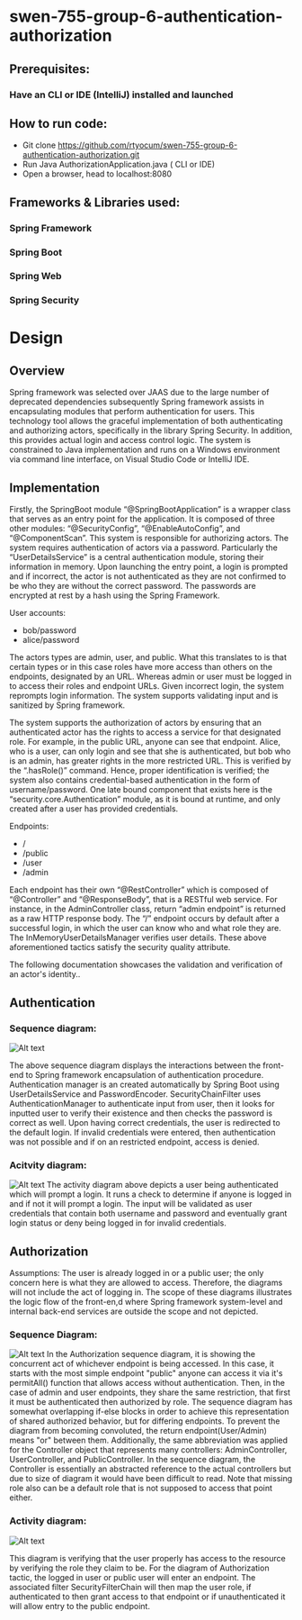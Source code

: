 # swen-755-group-6-authentication-authorization

## Prerequisites: 

### Have an CLI or IDE (IntelliJ) installed and launched

## How to run code: 
- Git clone https://github.com/rtyocum/swen-755-group-6-authentication-authorization.git
- Run Java AuthorizationApplication.java ( CLI or IDE)
- Open a browser, head to localhost:8080

## Frameworks & Libraries used:
### Spring Framework
### Spring Boot
### Spring Web
### Spring Security


# Design
## Overview

Spring framework was selected over JAAS due to the large number of deprecated dependencies subsequently Spring framework assists in encapsulating modules that perform authentication for users. This technology tool allows the graceful implementation of both authenticating and authorizing actors, specifically in the library Spring Security. In addition, this provides actual login and access control logic. The system is constrained to Java implementation and runs on a Windows environment via command line interface, on Visual Studio Code or IntelliJ IDE.

##  Implementation

Firstly, the SpringBoot module “@SpringBootApplication” is a wrapper class that serves as an entry point for the application. It is composed of three other modules: “@SecurityConfig”, “@EnableAutoConfig”, and “@ComponentScan”. This system is responsible for authorizing actors. The system requires authentication of actors via a password. Particularly the “UserDetailsService” is a central authentication module, storing their information in memory. Upon launching the entry point, a login is prompted and if incorrect, the actor is not authenticated as they are not confirmed to be who they are without the correct password. The passwords are encrypted at rest by a hash using the Spring Framework.

User accounts:

* bob/password  
* alice/password

The actors types are admin, user, and public. What this translates to is that certain types or in this case roles have more access than others on the endpoints, designated by an URL. Whereas admin or user must be logged in to access their roles and endpoint URLs. Given incorrect login, the system reprompts login information. The system supports validating input and is sanitized by Spring framework.

The system supports the authorization of actors by ensuring that an authenticated actor has the rights to access a service for that designated role. For example, in the public URL, anyone can see that endpoint. Alice, who is a user, can only login and see that she is authenticated, but bob who is an admin, has greater rights in the more restricted URL. This is verified by the “.hasRole()” command. Hence, proper identification is verified; the system also contains credential-based authentication in the form of username/password. One late bound component that exists here is the “security.core.Authentication” module, as it is bound at runtime, and only created after a user has provided credentials. 

Endpoints:

*  /  
*  /public  
*  /user  
* /admin

Each endpoint has their own  “@RestController” which is composed of “@Controller” and “@ResponseBody”, that is a RESTful web service. For instance, in the AdminController class, return “admin endpoint” is returned as a raw HTTP response body. The “/” endpoint occurs by default after a successful login, in which the user can know who and what role they are. The InMemoryUserDetailsManager verifies user details. These above aforementioned tactics satisfy the security quality attribute. 

The following documentation showcases the validation and verification of an actor's identity..

## Authentication
### Sequence diagram:
![Alt text](authenticate_seq.png)

The above sequence diagram displays the interactions between the front-end to Spring framework encapsulation of authentication procedure. Authentication manager is an created automatically by Spring Boot using UserDetailsService and PasswordEncoder. SecurityChainFilter uses AuthenticationManager to authenticate input from user, then it looks for inputted user to verify their existence and then checks the password is correct as well. Upon having correct credentials, the user is redirected to the default login. If invalid credentials were entered, then authentication was not possible and if on an restricted endpoint, access is denied. 

### Acitvity diagram:
![Alt text](authenticate_act.png)
The activity diagram above depicts a user being authenticated which will prompt a login. It runs a check to determine if anyone is logged in and if not it will prompt a login. The input will be validated as user credentials that contain both username and password and eventually grant login status or deny being logged in for invalid credentials.

## Authorization
Assumptions: The user is already logged in or a public user; the only concern here is what they are allowed to access. Therefore, the diagrams will not include the act of logging in. The scope of these diagrams illustrates the logic flow of the front-en,d where Spring framework system-level and internal back-end services are outside the scope and not depicted. 

### Sequence Diagram:
![Alt text](authorize_seq.png)
In the Authorization sequence diagram, it is showing the concurrent act of whichever endpoint is being accessed. In this case, it starts with the most simple endpoint "public" anyone can access it via it's permitAll() function that allows access without authentication. Then, in the case of admin and user endpoints, they share the same restriction, that first it must be authenticated then authorized by role. The sequence diagram has somewhat overlapping if-else blocks in order to achieve this representation of shared authorized behavior, but for differing endpoints. To prevent the diagram from becoming convoluted, the return endpoint(User/Admin) means "or" between them. Additionally, the same abbreviation was applied for the Controller object that represents many controllers: AdminController, UserController, and PublicController. In the sequence diagram, the Controller is essentially an abstracted reference to the actual controllers but due to size of diagram it would have been difficult to read. Note that missing role also can be a default role that is not supposed to access that point either.

### Activity diagram:
![Alt text](authorize_act.png)

This diagram is verifying that the user properly has access to the resource by verifying the role they claim to be. For the diagram of Authorization tactic, the logged in user or public user will enter an endpoint. The associated filter SecurityFilterChain will then map the user role, if authenticated to then grant access to that endpoint or if unauthenticated it will allow entry to the public endpoint. 

